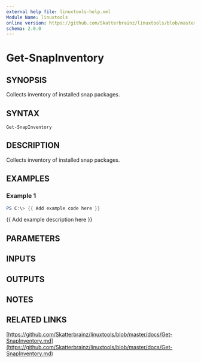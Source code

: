 ```yaml
---
external help file: linuxtools-help.xml
Module Name: linuxtools
online version: https://github.com/Skatterbrainz/linuxtools/blob/master/docs/Get-SnapInventory.md
schema: 2.0.0
---
```


# Get-SnapInventory

## SYNOPSIS
Collects inventory of installed snap packages.

## SYNTAX

```
Get-SnapInventory
```

## DESCRIPTION
Collects inventory of installed snap packages.

## EXAMPLES

### Example 1
```powershell
PS C:\> {{ Add example code here }}
```

{{ Add example description here }}

## PARAMETERS

## INPUTS

## OUTPUTS

## NOTES

## RELATED LINKS

[https://github.com/Skatterbrainz/linuxtools/blob/master/docs/Get-SnapInventory.md](https://github.com/Skatterbrainz/linuxtools/blob/master/docs/Get-SnapInventory.md)

